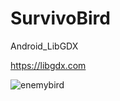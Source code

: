 # SurvivoBird
Android_LibGDX

https://libgdx.com

![enemybird](https://user-images.githubusercontent.com/93087643/185102008-07b48893-519c-4218-905a-8c004050aeb8.png)
